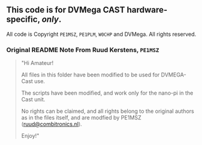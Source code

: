 ## This code is for DVMega CAST hardware-specific, *only*.

All code is Copyright `PE1MSZ`, `PE1PLM`, `W0CHP` and DVMega. All rights reserved.

### Original README Note From Ruud Kerstens, `PE1MSZ`

> "Hi Amateur!
> 
> All files in this folder have been modified to be used for DVMEGA-Cast use.
> 
> The scripts have been modified, and work only for the nano-pi in the Cast unit.
>  
> No rights can be claimed, and all rights belong to the original authors as in the files itself,
> and are modfied by PE1MSZ (ruud@combitronics.nl).
> 
> Enjoy!"
